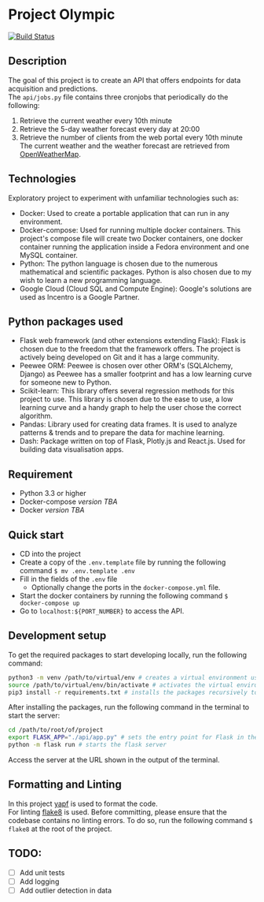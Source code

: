 # Project Olympic
[![Build Status](https://travis-ci.com/CalvinHuynh/project-olympic.svg?branch=master)](https://travis-ci.com/CalvinHuynh/project-olympic)  
## Description
The goal of this project is to create an API that offers endpoints for data acquisition and predictions.  
The `api/jobs.py` file contains three cronjobs that periodically do the following:
1. Retrieve the current weather every 10th minute
2. Retrieve the 5-day weather forecast every day at 20:00
3. Retrieve the number of clients from the web portal every 10th minute
The current weather and the weather forecast are retrieved from [OpenWeatherMap](https://openweathermap.org/). 

## Technologies
Exploratory project to experiment with unfamiliar technologies such as:
* Docker: Used to create a portable application that can run in any environment.
* Docker-compose: Used for running multiple docker containers. This project's compose file will create two Docker containers, one docker container running the application inside a Fedora environment and one MySQL container.
* Python: The python language is chosen due to the numerous mathematical and scientific packages. Python is also chosen due to my wish to learn a new programming language.
* Google Cloud (Cloud SQL and Compute Engine): Google's solutions are used as Incentro is a Google Partner.

## Python packages used
* Flask web framework (and other extensions extending Flask): Flask is chosen due to the freedom that the framework offers. The project is actively being developed on Git and it has a large community.
* Peewee ORM: Peewee is chosen over other ORM's (SQLAlchemy, Django) as Peewee has a smaller footprint and has a low learning curve for someone new to Python.
* Scikit-learn: This library offers several regression methods for this project to use. This library is chosen due to the ease to use, a low learning curve and a handy graph to help the user chose the correct algorithm.
* Pandas: Library used for creating data frames. It is used to analyze patterns & trends and to prepare the data for machine learning.
* Dash: Package written on top of Flask, Plotly.js and React.js. Used for building data visualisation apps.

## Requirement
* Python 3.3 or higher
* Docker-compose *version TBA*
* Docker *version TBA*

## Quick start
* CD into the project
* Create a copy of the `.env.template` file by running the following command `$ mv .env.template .env`
* Fill in the fields of the `.env` file
  * Optionally change the ports in the `docker-compose.yml` file.
* Start the docker containers by running the following command `$ docker-compose up`
* Go to `localhost:${PORT_NUMBER}` to access the API.

## Development setup
To get the required packages to start developing locally, run the following command:  
```bash
python3 -m venv /path/to/virtual/env # creates a virtual environment using python3
source /path/to/virtual/env/bin/activate # activates the virtual environment
pip3 install -r requirements.txt # installs the packages recursively to the virtual environment
```
After installing the packages, run the following command in the terminal to start the server:
```bash
cd /path/to/root/of/project
export FLASK_APP="./api/app.py" # sets the entry point for Flask in the environment
python -m flask run # starts the flask server
```
Access the server at the URL shown in the output of the terminal.


## Formatting and Linting
In this project [yapf](https://github.com/google/yapf) is used to format the code.  
For linting [flake8](https://gitlab.com/pycqa/flake8) is used. Before committing, please ensure that the codebase contains no linting errors. To do so, run the following command `$ flake8` at the root of the project.


## TODO:
- [ ] Add unit tests
- [ ] Add logging
- [ ] Add outlier detection in data
